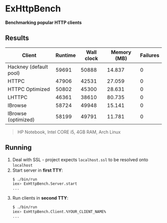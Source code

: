 # ExHttpBench

**Benchmarking popular HTTP clients**

## Results

| Client                 | Runtime | Wall clock | Memory (MB) | Failures |
|------------------------|---------|------------|-------------|----------|
| Hackney (default pool) | 59691   | 50888      | 14.837      | 0        |
| HTTPC                  | 47906   | 42531      | 27.059      | 0        |
| HTTPC Optimized        | 50802   | 45300      | 28.631      | 0        |
| LHTTPC                 | 46361   | 38610      | 80.735      | 0        |
| IBrowse                | 58724   | 49948      | 15.141      | 0        |
| IBrowse (optimized)    | 58199   | 49791      | 11.781      | 0        |

> HP Notebook, Intel CORE i5, 4GB RAM, Arch Linux

## Running

1. Deal with SSL - project expects `localhost.ssl` to be resolved onto `localhost`
2. Start server in **first TTY**:
    ```bash
    $ ./bin/run
    iex> ExHttpBench.Server.start
    ...
    ```
3. Run clients in **second TTY**:
    ```bash
    $ ./bin/run
    iex> ExHttpBench.Client.%YOUR_CLIENT_NAME%
    ...
    ```
